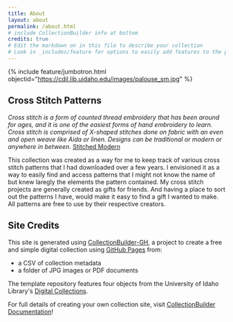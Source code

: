 ```yaml
---
title: About
layout: about
permalink: /about.html
# include CollectionBuilder info at bottom
credits: true
# Edit the markdown on in this file to describe your collection
# Look in _includes/feature for options to easily add features to the page
---
```


{% include feature/jumbotron.html objectid="https://cdil.lib.uidaho.edu/images/palouse_sm.jpg" %}

## Cross Stitch Patterns

<i>Cross stitch is a form of counted thread embroidery that has been around for ages, and it is one of the easiest forms of hand embroidery to learn. Cross stitch is comprised of X-shaped stitches done on fabric with an even and open weave like Aida or linen. Designs can be traditional or modern or anywhere in between.</i>
[Stitched Modern](https://stitchedmodern.com/blogs/news/a-beginners-guide-to-cross-stitch)

This collection was created as a way for me to keep track of various cross stitch patterns that I had downloaded over a few years. I envisioned it as a way to easily find and access patterns that I might not know the name of but knew laregly the elements the pattern contained. My cross stitch projects are generally created as gifts for friends. And having a place to sort out the patterns I have, would make it easy to find a gift I wanted to make. All patterns are free to use by their respective creators.


## Site Credits

This site is generated using [CollectionBuilder-GH](https://collectionbuilding.github.io/gh/), a project to create a free and simple digital collection using [GitHub Pages](https://pages.github.com/) from: 

- a CSV of collection metadata
- a folder of JPG images or PDF documents

The template repository features four objects from the University of Idaho Library's [Digital Collections](https://www.lib.uidaho.edu/digital). 

For full details of creating your own collection site, visit [CollectionBuilder Documentation](https://collectionbuilder.github.io/cb-docs/)!

